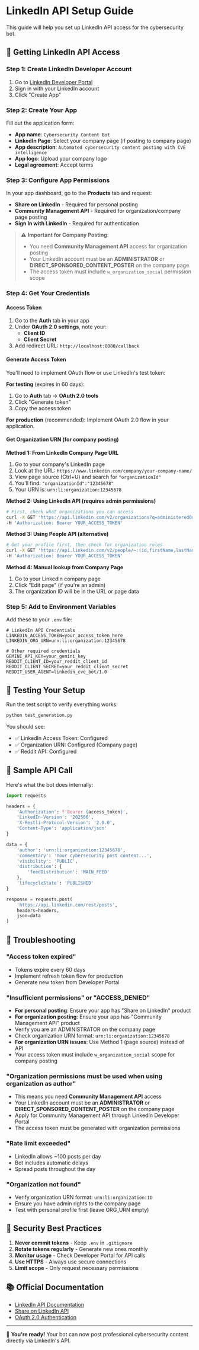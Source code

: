 # LinkedIn API Setup Guide

This guide will help you set up LinkedIn API access for the cybersecurity bot.

## 🔑 Getting LinkedIn API Access

### Step 1: Create LinkedIn Developer Account
1. Go to [LinkedIn Developer Portal](https://developer.linkedin.com/)
2. Sign in with your LinkedIn account
3. Click "Create App"

### Step 2: Create Your App
Fill out the application form:

- **App name**: `Cybersecurity Content Bot`
- **LinkedIn Page**: Select your company page (if posting to company page)
- **App description**: `Automated cybersecurity content posting with CVE intelligence`
- **App logo**: Upload your company logo
- **Legal agreement**: Accept terms

### Step 3: Configure App Permissions
In your app dashboard, go to the **Products** tab and request:

- **Share on LinkedIn** - Required for personal posting
- **Community Management API** - Required for organization/company page posting
- **Sign In with LinkedIn** - Required for authentication

> ⚠️ **Important for Company Posting**: 
> - You need **Community Management API** access for organization posting
> - Your LinkedIn account must be an **ADMINISTRATOR** or **DIRECT_SPONSORED_CONTENT_POSTER** on the company page
> - The access token must include `w_organization_social` permission scope

### Step 4: Get Your Credentials

#### Access Token
1. Go to the **Auth** tab in your app
2. Under **OAuth 2.0 settings**, note your:
   - **Client ID**
   - **Client Secret**
3. Add redirect URL: `http://localhost:8080/callback`

#### Generate Access Token
You'll need to implement OAuth flow or use LinkedIn's test token:

**For testing** (expires in 60 days):
1. Go to **Auth** tab → **OAuth 2.0 tools**
2. Click "Generate token"
3. Copy the access token

**For production** (recommended):
Implement OAuth 2.0 flow in your application.

#### Get Organization URN (for company posting)

**Method 1: From LinkedIn Company Page URL**
1. Go to your company's LinkedIn page
2. Look at the URL: `https://www.linkedin.com/company/your-company-name/`
3. View page source (Ctrl+U) and search for `"organizationId"`
4. You'll find: `"organizationId":"12345678"`
5. Your URN is: `urn:li:organization:12345678`

**Method 2: Using LinkedIn API (requires admin permissions)**
```bash
# First, check what organizations you can access
curl -X GET 'https://api.linkedin.com/v2/organizations?q=administeredOrganization' \
-H 'Authorization: Bearer YOUR_ACCESS_TOKEN'
```

**Method 3: Using People API (alternative)**
```bash
# Get your profile first, then check for organization roles
curl -X GET 'https://api.linkedin.com/v2/people/~:(id,firstName,lastName)' \
-H 'Authorization: Bearer YOUR_ACCESS_TOKEN'
```

**Method 4: Manual lookup from Company Page**
1. Go to your LinkedIn company page
2. Click "Edit page" (if you're an admin)
3. The organization ID will be in the URL or page data

### Step 5: Add to Environment Variables

Add these to your `.env` file:

```env
# LinkedIn API Credentials
LINKEDIN_ACCESS_TOKEN=your_access_token_here
LINKEDIN_ORG_URN=urn:li:organization:12345678

# Other required credentials
GEMINI_API_KEY=your_gemini_key
REDDIT_CLIENT_ID=your_reddit_client_id
REDDIT_CLIENT_SECRET=your_reddit_client_secret
REDDIT_USER_AGENT=linkedin_cve_bot/1.0
```

## 🧪 Testing Your Setup

Run the test script to verify everything works:

```bash
python test_generation.py
```

You should see:
- ✅ LinkedIn Access Token: Configured
- ✅ Organization URN: Configured (Company page)
- ✅ Reddit API: Configured

## 📝 Sample API Call

Here's what the bot does internally:

```python
import requests

headers = {
    'Authorization': f'Bearer {access_token}',
    'LinkedIn-Version': '202506',
    'X-Restli-Protocol-Version': '2.0.0',
    'Content-Type': 'application/json'
}

data = {
    'author': 'urn:li:organization:12345678',
    'commentary': 'Your cybersecurity post content...',
    'visibility': 'PUBLIC',
    'distribution': {
        'feedDistribution': 'MAIN_FEED'
    },
    'lifecycleState': 'PUBLISHED'
}

response = requests.post(
    'https://api.linkedin.com/rest/posts',
    headers=headers,
    json=data
)
```

## 🚨 Troubleshooting

### "Access token expired"
- Tokens expire every 60 days
- Implement refresh token flow for production
- Generate new token from Developer Portal

### "Insufficient permissions" or "ACCESS_DENIED"
- **For personal posting**: Ensure your app has "Share on LinkedIn" product
- **For organization posting**: Ensure your app has "Community Management API" product
- Verify you are an ADMINISTRATOR on the company page
- Check organization URN format: `urn:li:organization:12345678`
- **For organization URN issues**: Use Method 1 (page source) instead of API
- Your access token must include `w_organization_social` scope for company posting

### "Organization permissions must be used when using organization as author"
- This means you need **Community Management API** access
- Your LinkedIn account must be an **ADMINISTRATOR** or **DIRECT_SPONSORED_CONTENT_POSTER** on the company page
- Apply for Community Management API through LinkedIn Developer Portal
- The access token must be generated with organization permissions

### "Rate limit exceeded"
- LinkedIn allows ~100 posts per day
- Bot includes automatic delays
- Spread posts throughout the day

### "Organization not found"
- Verify organization URN format: `urn:li:organization:ID`
- Ensure you have admin rights to the company page
- Test with personal profile first (leave ORG_URN empty)

## 🔐 Security Best Practices

1. **Never commit tokens** - Keep `.env` in `.gitignore`
2. **Rotate tokens regularly** - Generate new ones monthly
3. **Monitor usage** - Check Developer Portal for API calls
4. **Use HTTPS** - Always use secure connections
5. **Limit scope** - Only request necessary permissions

## 📚 Official Documentation

- [LinkedIn API Documentation](https://docs.microsoft.com/en-us/linkedin/)
- [Share on LinkedIn API](https://docs.microsoft.com/en-us/linkedin/marketing/integrations/community-management/shares/share-api)
- [OAuth 2.0 Authentication](https://docs.microsoft.com/en-us/linkedin/shared/authentication/authorization-code-flow)

---

🎉 **You're ready!** Your bot can now post professional cybersecurity content directly via LinkedIn's API. 